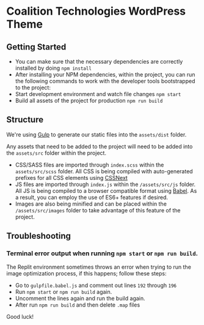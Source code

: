 # Coalition Technologies WordPress Theme

## Getting Started

- You can make sure that the necessary dependencies are correctly installed by doing `npm install`
- After installing your NPM dependencies, within the project, you can run the following commands to work with the developer tools bootstrapped to the project:
- Start development environment and watch file changes `npm start`
- Build all assets of the project for production `npm run build`

## Structure

We're using [Gulp](https://gulpjs.com/) to generate our static files into the `assets/dist` folder.

Any assets that need to be added to the project will need to be added into the `assets/src` folder within the project.

- CSS/SASS files are imported through `index.scss` within the `assets/src/scss` folder. All CSS is being compiled with auto-generated prefixes for all CSS elements using [CSSNext](https://cssnext.github.io/)
- JS files are imported through `index.js` within the `/assets/src/js` folder. All JS is being compiled to a browser compatible format using [Babel](https://babeljs.io/). As a result, you can employ the use of ES6+ features if desired.
- Images are also being minified and can be placed within the `/assets/src/images` folder to take advantage of this feature of the project.

## Troubleshooting

### Terminal error output when running `npm start` or `npm run build`.

The Replit environment sometimes throws an error when trying to run the image optimization process, if this happens;
follow these steps:

- Go to `gulpfile.babel.js` and comment out lines `192` through `196`
- Run `npm start` or `npm run build` again.
- Uncomment the lines again and run the build again.
- After run `npm run build` and then delete `.map` files

Good luck!
